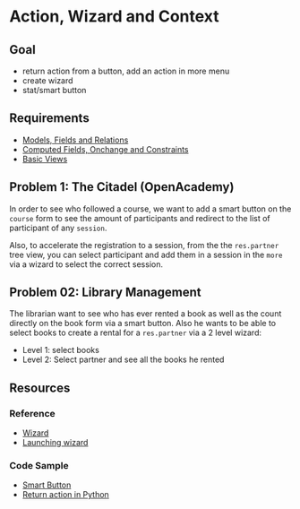 # Action, Wizard and Context

## Goal

- return action from a button, add an action in more menu
- create wizard
- stat/smart button

## Requirements


- [Models, Fields and Relations](../01-models)
- [Computed Fields, Onchange and Constraints](../02-fields)
- [Basic Views](../03-views)

## Problem 1: The Citadel (OpenAcademy)

In order to see who followed a course, we want to add a smart button on the `course`
form to see the amount of participants and redirect to the list of participant
of any `session`.

Also, to accelerate the registration to a session, from the the `res.partner` tree view,
you can select participant and add them in a session in the `more` via a wizard to select
the correct session.

## Problem 02: Library Management

The librarian want to see who has ever rented a book as well as the count directly on
the book form via a smart button. Also he wants to be able to select books to create a rental
for a `res.partner` via a 2 level wizard:
* Level 1: select books
* Level 2: Select partner and see all the books he rented


## Resources

### Reference

* [Wizard](https://www.odoo.com/documentation/11.0/howtos/backend.html#wizards)
* [Launching wizard](https://www.odoo.com/documentation/11.0/howtos/backend.html#launching-wizards)

### Code Sample

* [Smart Button](https://github.com/odoo/odoo/blob/b669c71aa394d1ed7908555d54d69aec38590e20/addons/crm/views/crm_lead_views.xml#L380)
* [Return action in Python](https://github.com/odoo/odoo/blob/b669c71aa394d1ed7908555d54d69aec38590e20/addons/mrp_repair/wizard/mrp_repair_make_invoice.py#L26)
